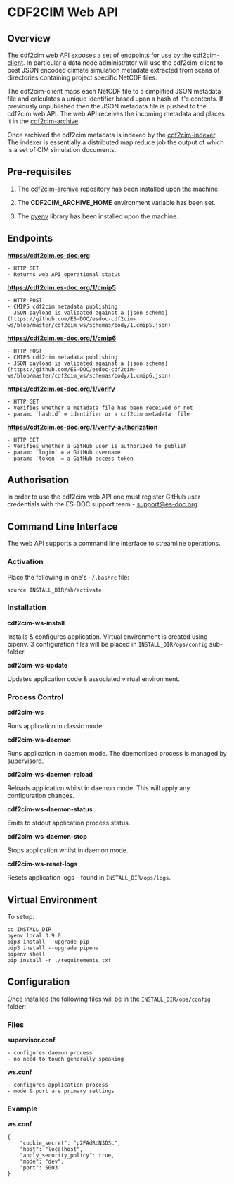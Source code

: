 # CDF2CIM Web API

## Overview

The cdf2cim web API exposes a set of endpoints for use by the [cdf2cim-client](https://github.com/ES-DOC/esdoc-cdf2cim).  In particular a data node administrator will use the cdf2cim-client to post JSON encoded climate simulation metadata extracted from scans of directories containing project specific NetCDF files.  

The cdf2cim-client maps each NetCDF file to a simplified JSON metadata file and calculates a unique identifier based upon a hash of it's contents.  If previously unpublished then the JSON metadata file is pushed to the cdf2cim web API.  The web API receives the incoming metadata and places it in the [cdf2cim-archive](https://github.com/ES-DOC/esdoc-cdf2cim-archive).

Once archived the cdf2cim metadata is indexed by the [cdf2cim-indexer](https://github.com/ES-DOC/esdoc-cdf2cim-indexer).  The indexer is essentially a distributed map reduce job the output of which is a set of CIM simulation documents.

## Pre-requisites

1.  The [cdf2cim-archive](https://github.com/ES-DOC/esdoc-cdf2cim-archive) repository has been installed upon the machine.

2.  The **CDF2CIM_ARCHIVE_HOME** environment variable has been set.

3.  The [pyenv](https://github.com/pyenv/pyenv) library has been installed upon the machine.  

## Endpoints

**https://cdf2cim.es-doc.org**

    - HTTP GET
    - Returns web API operational status

**https://cdf2cim.es-doc.org/1/cmip5**

    - HTTP POST
    - CMIP5 cdf2cim metadata publishing
    - JSON payload is validated against a [json schema](https://github.com/ES-DOC/esdoc-cdf2cim-ws/blob/master/cdf2cim_ws/schemas/body/1.cmip5.json)

**https://cdf2cim.es-doc.org/1/cmip6**

    - HTTP POST
    - CMIP6 cdf2cim metadata publishing
    - JSON payload is validated against a [json schema](https://github.com/ES-DOC/esdoc-cdf2cim-ws/blob/master/cdf2cim_ws/schemas/body/1.cmip6.json)

**https://cdf2cim.es-doc.org/1/verify**

    - HTTP GET
    - Verifies whether a metadata file has been received or not
    - param: `hashid` = identifier or a cdf2cim metadata  file

**https://cdf2cim.es-doc.org/1/verify-authorization**

    - HTTP GET
    - Verifies whether a GitHub user is authorized to publish
    - param: `login` = a GitHub username
    - param: `token` = a GitHub access token

## Authorisation

In order to use the cdf2cim web API one must register GitHub user credentials with the ES-DOC support team - support@es-doc.org.


## Command Line Interface

The web API supports a command line interface to streamline operations.

### Activation

Place the following in one's `~/.bashrc` file:

```
source INSTALL_DIR/sh/activate
```

### Installation

**cdf2cim-ws-install**

Installs & configures application.  Virtual environment is created using pipenv.  3 configuration files will be placed in `INSTALL_DIR/ops/config` sub-folder.

**cdf2cim-ws-update**

Updates application code & associated virtual environment. 

### Process Control

**cdf2cim-ws**

Runs application in classic mode.

**cdf2cim-ws-daemon**

Runs application in daemon mode.  The daemonised process is managed by supervisord.

**cdf2cim-ws-daemon-reload**

Reloads application whilst in daemon mode.  This will apply any configuration changes.

**cdf2cim-ws-daemon-status**

Emits to stdout application process status.

**cdf2cim-ws-daemon-stop**

Stops application whilst in daemon mode. 

**cdf2cim-ws-reset-logs**

Resets application logs - found in `INSTALL_DIR/ops/logs`. 

## Virtual Environment

To setup:

```
cd INSTALL_DIR
pyenv local 3.9.0
pip3 install --upgrade pip
pip3 install --upgrade pipenv
pipenv shell
pip install -r ./requirements.txt
```

## Configuration

Once installed the following files will be in the `INSTALL_DIR/ops/config` folder:

### Files

**supervisor.conf** 

    - configures daemon process
    - no need to touch generally speaking

**ws.conf** 

    - configures application process
    - mode & port are primary settings

### Example

**ws.conf** 

```
{
    "cookie_secret": "p2FAdRUN3DSc",
    "host": "localhost",
    "apply_security_policy": true,
    "mode": "dev",
    "port": 5003
}
```
